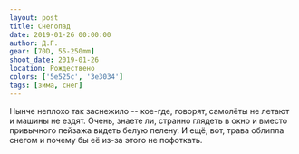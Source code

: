 ```yaml
---
layout: post
title: Снегопад
date: 2019-01-26 00:00:00
author: Д.Г.
gear: [70D, 55-250mm]
shoot_date: 2019-01-26
location: Рождествено
colors: ['5e525c', '3e3034']
tags: [зима, снег]
---
```

Нынче неплохо так заснежило -- кое-где, говорят, самолёты не летают и машины не ездят. Очень, знаете ли, странно глядеть в окно и вместо привычного пейзажа видеть белую пелену. И ещё, вот, трава облипла снегом и почему бы её из-за этого не пофоткать.
